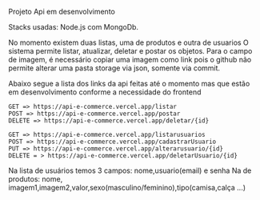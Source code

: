 Projeto Api em desenvolvimento

Stacks usadas: Node.js com MongoDb.

No momento existem duas listas, uma de produtos e outra de usuarios
O sistema permite listar, atualizar, deletar e postar os objetos.
Para o campo de imagem, é necessário copiar uma imagem como link pois o github não permite alterar uma pasta storage via json,
somente via commit.

Abaixo segue a lista dos links da api feitas até o momento mas que estão em desenvolvimento conforme a necessidade do frontend

    GET => https://api-e-commerce.vercel.app/listar
    POST => https://api-e-commerce.vercel.app/postar
    DELETE => https://api-e-commerce.vercel.app/deletar/{id}
        
    GET => https://api-e-commerce.vercel.app/listarusuarios
    POST => https://api-e-commerce.vercel.app/cadastrarUsuario
    PUT => https://api-e-commerce.vercel.app/alterarusuario/{id}
    DELETE = > https://api-e-commerce.vercel.app/deletarUsuario/{id}

Na lista de usuários temos 3 campos: nome,usuario(email) e senha
Na de produtos: nome, imagem1,imagem2,valor,sexo(masculino/feminino),tipo(camisa,calça ...)